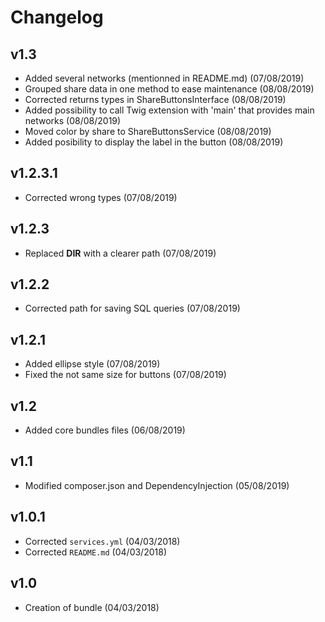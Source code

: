 # Changelog

v1.3
----
- Added several networks (mentionned in README.md) (07/08/2019)
- Grouped share data in one method to ease maintenance (08/08/2019)
- Corrected returns types in ShareButtonsInterface (08/08/2019)
- Added possibility to call Twig extension with 'main' that provides main networks (08/08/2019)
- Moved color by share to ShareButtonsService (08/08/2019)
- Added posibility to display the label in the button (08/08/2019)

v1.2.3.1
--------
- Corrected wrong types (07/08/2019)

v1.2.3
------
- Replaced __DIR__ with a clearer path (07/08/2019)

v1.2.2
------
- Corrected path for saving SQL queries (07/08/2019)

v1.2.1
------
- Added ellipse style (07/08/2019)
- Fixed the not same size for buttons (07/08/2019)

v1.2
----
- Added core bundles files (06/08/2019)

v1.1
----
- Modified composer.json and DependencyInjection (05/08/2019)

v1.0.1
------
- Corrected `services.yml` (04/03/2018)
- Corrected `README.md` (04/03/2018)

v1.0
----
- Creation of bundle (04/03/2018)
